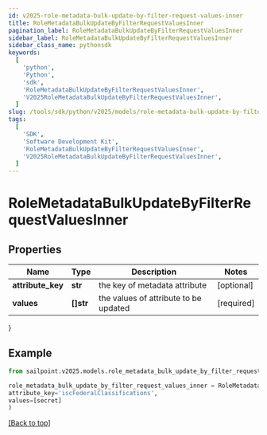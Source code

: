 ```yaml
---
id: v2025-role-metadata-bulk-update-by-filter-request-values-inner
title: RoleMetadataBulkUpdateByFilterRequestValuesInner
pagination_label: RoleMetadataBulkUpdateByFilterRequestValuesInner
sidebar_label: RoleMetadataBulkUpdateByFilterRequestValuesInner
sidebar_class_name: pythonsdk
keywords:
  [
    'python',
    'Python',
    'sdk',
    'RoleMetadataBulkUpdateByFilterRequestValuesInner',
    'V2025RoleMetadataBulkUpdateByFilterRequestValuesInner',
  ]
slug: /tools/sdk/python/v2025/models/role-metadata-bulk-update-by-filter-request-values-inner
tags:
  [
    'SDK',
    'Software Development Kit',
    'RoleMetadataBulkUpdateByFilterRequestValuesInner',
    'V2025RoleMetadataBulkUpdateByFilterRequestValuesInner',
  ]
---
```


# RoleMetadataBulkUpdateByFilterRequestValuesInner

## Properties

| Name | Type | Description | Notes |
| --- | --- | --- | --- |
| **attribute_key** | **str** | the key of metadata attribute | [optional] |
| **values** | **[]str** | the values of attribute to be updated | [required] |

}

## Example

```python
from sailpoint.v2025.models.role_metadata_bulk_update_by_filter_request_values_inner import RoleMetadataBulkUpdateByFilterRequestValuesInner

role_metadata_bulk_update_by_filter_request_values_inner = RoleMetadataBulkUpdateByFilterRequestValuesInner(
attribute_key='iscFederalClassifications',
values=[secret]
)

```

[[Back to top]](#)
